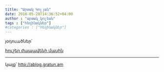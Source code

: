 ```yaml
---
title: "Արտակ Կոլյան"
date: 2018-05-28T14:36:52+04:00
author : "արտակ_կոլեան"
tags : ["հեղինակներ"]
#categories : ["հեղինակներ"]
---
```


յօդուածներ՝

[հուշեր ժապավենի մասին](/հոսք/հուշեր_ժապավենի_մասին/)

_____

կայք՝ http://ablog.gratun.am

